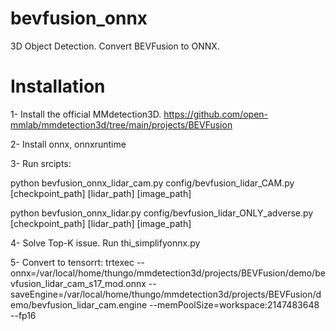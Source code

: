 # bevfusion_onnx
3D Object Detection. Convert BEVFusion to ONNX. 

# Installation
1- Install the official MMdetection3D. https://github.com/open-mmlab/mmdetection3d/tree/main/projects/BEVFusion

2- Install onnx, onnxruntime

3- Run srcipts:

python bevfusion_onnx_lidar_cam.py config/bevfusion_lidar_CAM.py [checkpoint_path] [lidar_path] [image_path]

python bevfusion_onnx_lidar.py config/bevfusion_lidar_ONLY_adverse.py [checkpoint_path] [lidar_path] [image_path]

4- Solve Top-K issue. Run thi_simplifyonnx.py

5- Convert to tensorrt: trtexec --onnx=/var/local/home/thungo/mmdetection3d/projects/BEVFusion/demo/bevfusion_lidar_cam_s17_mod.onnx --saveEngine=/var/local/home/thungo/mmdetection3d/projects/BEVFusion/demo/bevfusion_lidar_cam.engine --memPoolSize=workspace:2147483648 --fp16

